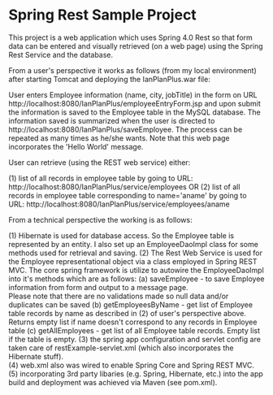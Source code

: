 # Spring Rest Sample Project

This project is a web application which uses Spring 4.0 Rest so that form data can be entered and visually retrieved (on a web page) using the Spring 
Rest Service and the database.

From a user's perspective it works as follows (from my local environment) after starting Tomcat and deploying the IanPlanPlus.war file:

User enters Employee information (name, city, jobTitle) in the form on URL http://localhost:8080/IanPlanPlus/employeeEntryForm.jsp 
and upon submit the information is saved to the Employee table in the MySQL database.   The information saved is summarized when the user is directed to
http://localhost:8080/IanPlanPlus/saveEmployee.   The process can be repeated as many times as he/she wants.  Note that this web page incorporates the 'Hello World'
message.

User can retrieve (using the REST web service) either:

(1) list of all records in employee table by going to URL:  http://localhost:8080/IanPlanPlus/service/employees
OR
(2) list of all records in employee table corresponding to name='aname' by going to URL: http://localhost:8080/IanPlanPlus/service/employees/aname

From a technical perspective the working is as follows:

(1) Hibernate is used for database access.  So the Employee table is represented by an entity.  I also set up an EmployeeDaoImpl class for some methods used for retrieval and saving.
(2) The Rest Web Service is used for the Employee representational object via a class employed in Spring REST MVC.   The core spring framework 
    is utilize to autowire the EmployeeDaoImpl into it's methods which are as follows:
	     (a) saveEmployee - to save Employee information from form and output to a message page.  
                       		 Please note that there are no validations made so null data and/or duplicates can be saved
         (b) getEmployeesByName - get list of Employee table records by name as described in (2) of user's perspective above.  Returns empty list if name doesn't correspond
		        to any records in Employee table
		 (c) getAllEmployees - get list of all Employee table records.   Empty list if the table is empty.
(3) the spring app configuration and servlet config are taken care of restExample-servlet.xml (which also incorporates the Hibernate stuff).   
(4) web.xml also was wired to enable Spring Core and Spring REST MVC.
(5) incorporating 3rd party libaries (e.g. Spring, Hibernate, etc.) into the app build and deployment was achieved via Maven (see pom.xml).